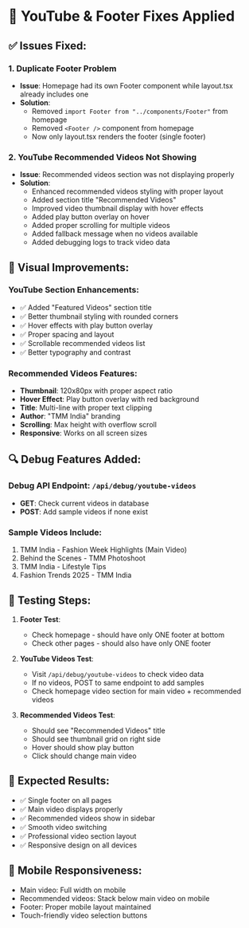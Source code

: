 # 🔧 YouTube & Footer Fixes Applied

## ✅ **Issues Fixed:**

### 1. **Duplicate Footer Problem**
- **Issue**: Homepage had its own Footer component while layout.tsx already includes one
- **Solution**: 
  - Removed `import Footer from "../components/Footer"` from homepage
  - Removed `<Footer />` component from homepage
  - Now only layout.tsx renders the footer (single footer)

### 2. **YouTube Recommended Videos Not Showing**
- **Issue**: Recommended videos section was not displaying properly
- **Solution**:
  - Enhanced recommended videos styling with proper layout
  - Added section title "Recommended Videos"
  - Improved video thumbnail display with hover effects
  - Added play button overlay on hover
  - Added proper scrolling for multiple videos
  - Added fallback message when no videos available
  - Added debugging logs to track video data

## 🎨 **Visual Improvements:**

### YouTube Section Enhancements:
- ✅ Added "Featured Videos" section title
- ✅ Better thumbnail styling with rounded corners
- ✅ Hover effects with play button overlay
- ✅ Proper spacing and layout
- ✅ Scrollable recommended videos list
- ✅ Better typography and contrast

### Recommended Videos Features:
- **Thumbnail**: 120x80px with proper aspect ratio
- **Hover Effect**: Play button overlay with red background
- **Title**: Multi-line with proper text clipping
- **Author**: "TMM India" branding
- **Scrolling**: Max height with overflow scroll
- **Responsive**: Works on all screen sizes

## 🔍 **Debug Features Added:**

### Debug API Endpoint: `/api/debug/youtube-videos`
- **GET**: Check current videos in database
- **POST**: Add sample videos if none exist

### Sample Videos Include:
1. TMM India - Fashion Week Highlights (Main Video)
2. Behind the Scenes - TMM Photoshoot
3. TMM India - Lifestyle Tips  
4. Fashion Trends 2025 - TMM India

## 🧪 **Testing Steps:**

1. **Footer Test**: 
   - Check homepage - should have only ONE footer at bottom
   - Check other pages - should also have only ONE footer

2. **YouTube Videos Test**:
   - Visit `/api/debug/youtube-videos` to check video data
   - If no videos, POST to same endpoint to add samples
   - Check homepage video section for main video + recommended videos

3. **Recommended Videos Test**:
   - Should see "Recommended Videos" title
   - Should see thumbnail grid on right side
   - Hover should show play button
   - Click should change main video

## 🚀 **Expected Results:**

- ✅ Single footer on all pages
- ✅ Main video displays properly
- ✅ Recommended videos show in sidebar
- ✅ Smooth video switching
- ✅ Professional video section layout
- ✅ Responsive design on all devices

## 📱 **Mobile Responsiveness:**

- Main video: Full width on mobile
- Recommended videos: Stack below main video on mobile
- Footer: Proper mobile layout maintained
- Touch-friendly video selection buttons